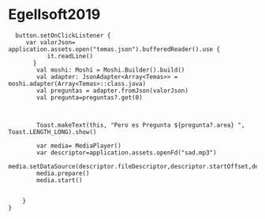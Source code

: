 # EgelIsoft2019



      button.setOnClickListener {
         var valorJson=  application.assets.open("temas.json").bufferedReader().use {
               it.readLine()
           }
            val moshi: Moshi = Moshi.Builder().build()
            val adapter: JsonAdapter<Array<Temas>> = moshi.adapter(Array<Temas>::class.java)
            val preguntas = adapter.fromJson(valorJson)
            val pregunta=preguntas?.get(0)



            Toast.makeText(this, "Pero es Pregunta ${pregunta?.area} ", Toast.LENGTH_LONG).show()

            var media= MediaPlayer()
            var descriptor=application.assets.openFd("sad.mp3")
            media.setDataSource(descriptor.fileDescriptor,descriptor.startOffset,descriptor.length)
            media.prepare()
            media.start()


        }
    }
        


